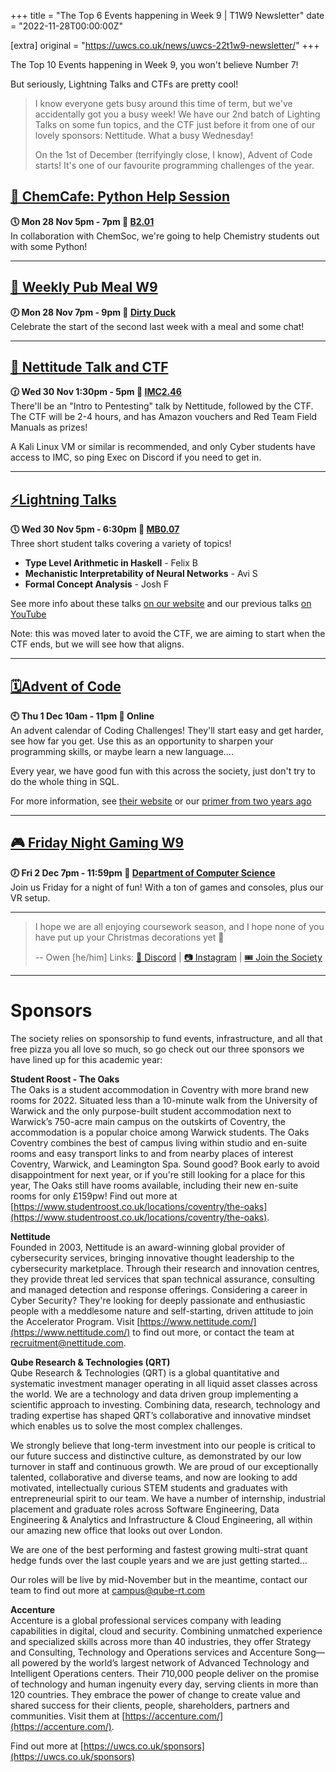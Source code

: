+++
title = "The Top 6 Events happening in Week 9 | T1W9 Newsletter"
date = "2022-11-28T00:00:00Z"

[extra]
original = "https://uwcs.co.uk/news/uwcs-22t1w9-newsletter/"
+++

<p data-block-key="sfd3i">The Top 10 Events happening in Week 9, you won&#x27;t believe Number 7!</p><p data-block-key="cs0ov">But seriously, Lightning Talks and CTFs are pretty cool!</p>

<!-- more -->

> I know everyone gets busy around this time of term, but we've accidentally got you a busy week! We have our 2nd batch of Lighting Talks on some fun topics, and the CTF just before it from one of our lovely sponsors: Nettitude. What a busy Wednesday!
>
> On the 1st of December (terrifyingly close, I know), Advent of Code starts! It's one of our favourite programming challenges of the year.

## **[🧪 ChemCafe: Python Help Session](https://uwcs.co.uk/events/chemcafe-python-help-session/)**
**🕔 Mon 28 Nov 5pm - 7pm  📍 [B2.01](https://campus.warwick.ac.uk/?cmsid=2430)**  
In collaboration with ChemSoc, we're going to help Chemistry students out with some Python!

***

## **[🍔 Weekly Pub Meal W9](https://uwcs.co.uk/events/pub-meal-22t1w9/)**
**🕖 Mon 28 Nov 7pm - 9pm  📍 [Dirty Duck](https://campus.warwick.ac.uk/?cmsid=2202)**  
Celebrate the start of the second last week with a meal and some chat!

***

## **[🚩 Nettitude Talk and CTF](https://uwcs.co.uk/events/nettitude-talk-and-ctf/)**
**🕜 Wed 30 Nov 1:30pm - 5pm  📍 [IMC2.46](https://campus.warwick.ac.uk/?cmsid=234)**  
There'll be an "Intro to Pentesting" talk by Nettitude, followed by the CTF. The CTF will be 2-4 hours, and has Amazon vouchers and Red Team Field Manuals as prizes!

A Kali Linux VM or similar is recommended, and only Cyber students have access to IMC, so ping Exec on Discord if you need to get in.
***

## **[⚡Lightning Talks](https://uwcs.co.uk/events/lightning-talks-22t1w7/)**
**🕔 Wed 30 Nov 5pm - 6:30pm  📍 [MB0.07](https://campus.warwick.ac.uk/?cmsid=15901)**  
Three short student talks covering a variety of topics!

- **Type Level Arithmetic in Haskell** - Felix B
- **Mechanistic Interpretability of Neural Networks** - Avi S
- **Formal Concept Analysis** - Josh F 

See more info about these talks [on our website](https://uwcs.co.uk/events/lightning-talks-22t1w7/) and our previous talks [on YouTube](https://youtube.com/playlist?list=PLM7py5yAB4FxS3FzpBD4BA29M6Ue5qyVe)

Note: this was moved later to avoid the CTF, we are aiming to start when the CTF ends, but we will see how that aligns.

***

## **[🗓️Advent of Code](https://uwcs.co.uk/events/aoc-22/)**
**🕙 Thu  1 Dec 10am - 11pm  📍 Online**  
An advent calendar of Coding Challenges! They'll start easy and get harder, see how far you get. Use this as an opportunity to sharpen your programming skills, or maybe learn a new language....

Every year, we have good fun with this across the society, just don't try to do the whole thing in SQL.

For more information, see [their website](https://adventofcode.com/2022/about) or our [primer from two years ago](https://uwcs.co.uk/events/aoc-22/)
***

## **[🎮 Friday Night Gaming W9](https://uwcs.co.uk/events/fng-22t1w9/)**
**🕖 Fri  2 Dec 7pm - 11:59pm  📍 [Department of Computer Science](https://campus.warwick.ac.uk/?cmsid=14)**  
Join us Friday for a night of fun! With a ton of games and consoles, plus our VR setup.
***

> I hope we are all enjoying coursework season, and I hope none of you have put up your Christmas decorations yet 👀
>
> -- Owen [he/him]
Links: [💬 Discord](https://discord.uwcs.co.uk/) | [📷 Instagram](https://www.instagram.com/warwickcompsoc/) | [🎟️ Join the Society](https://www.warwicksu.com/societies-sports/societies/computing/)

***
# Sponsors
The society relies on sponsorship to fund events, infrastructure, and all that free pizza you all love so much, so go check out our three sponsors we have lined up for this academic year:

**Student Roost - The Oaks**  
The Oaks is a student accommodation in Coventry with more brand new rooms for 2022. Situated less than a 10-minute walk from the University of Warwick and the only purpose-built student accommodation next to Warwick’s 750-acre main campus on the outskirts of Coventry, the accommodation is a popular choice among Warwick students. The Oaks Coventry combines the best of campus living within studio and en-suite rooms and easy transport links to and from nearby places of interest Coventry, Warwick, and Leamington Spa. Sound good? Book early to avoid disappointment for next year, or if you're still looking for a place for this year, The Oaks still have rooms available, including their new en-suite rooms for only £159pw! Find out more at [https://www.studentroost.co.uk/locations/coventry/the-oaks](https://www.studentroost.co.uk/locations/coventry/the-oaks).


**Nettitude**  
Founded in 2003, Nettitude is an award-winning global provider of cybersecurity services, bringing innovative thought leadership to the cybersecurity marketplace. Through their research and innovation centres, they provide threat led services that span technical assurance, consulting and managed detection and response offerings. Considering a career in Cyber Security?  They're looking for deeply passionate and enthusiastic people with a meddlesome nature and self-starting, driven attitude to join the Accelerator Program. Visit [https://www.nettitude.com/](https://www.nettitude.com/) to find out more, or contact the team at recruitment@nettitude.com.

**Qube Research & Technologies (QRT)**  
Qube Research & Technologies (QRT) is a global quantitative and systematic investment manager operating in all liquid asset classes across the world. We are a technology and data driven group implementing a scientific approach to investing. Combining data, research, technology and trading expertise has shaped QRT’s collaborative and innovative mindset which enables us to solve the most complex challenges.

We strongly believe that long-term investment into our people is critical to our future success and distinctive culture, as demonstrated by our low turnover in staff and continuous growth. We are proud of our exceptionally talented, collaborative and diverse teams, and now are looking to add motivated, intellectually curious STEM students and graduates with entrepreneurial spirit to our team. We have a number of internship, industrial placement and graduate roles across Software Engineering, Data Engineering & Analytics and Infrastructure & Cloud Engineering, all within our amazing new office that looks out over London.

We are one of the best performing and fastest growing multi-strat quant hedge funds over the last couple years and we are just getting started…

Our roles will be live by mid-November but in the meantime, contact our team to find out more at [campus@qube-rt.com](mailto:campus@qube-rt.com)

**Accenture**  
Accenture is a global professional services company with leading capabilities in digital, cloud and security. Combining unmatched experience and specialized skills across more than 40 industries, they offer Strategy and Consulting, Technology and Operations services and Accenture Song—all powered by the world’s largest network of Advanced Technology and Intelligent Operations centers. Their 710,000 people deliver on the promise of technology and human ingenuity every day, serving clients in more than 120 countries. They embrace the power of change to create value and shared success for their clients, people, shareholders, partners and communities. Visit them at [https://accenture.com/](https://accenture.com/).

Find out more at [https://uwcs.co.uk/sponsors](https://uwcs.co.uk/sponsors)
